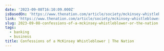 ```yaml
---
date: '2023-09-08T16:10:09.000Z'
isBasedOn: 'https://www.thenation.com/article/society/mckinsey-whistleblower-confessions/'
link: 'https://www.thenation.com/article/society/mckinsey-whistleblower-confessions/'
slug: 2023-09-08-confessions-of-a-mckinsey-whistleblower-or-the-nation
tags:
  - banking
  - business
title: Confessions of a McKinsey Whistleblower | The Nation
---
```


